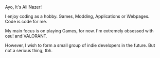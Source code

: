 Ayo, It's Ali Nazer!

I enjoy coding as a hobby. Games, Modding, Applications or Webpages. Code is code for me.

My main focus is on playing Games, for now. I'm extremely obsessed with osu! and VALORANT.

However, I wish to form a small group of indie developers in the future. But not a serious thing, tbh.

<!--
**aL1NaZ4R/aL1NaZ4R** is a ✨ _special_ ✨ repository because its `README.md` (this file) appears on your GitHub profile.

Here are some ideas to get you started:

- 🔭 I’m currently working on ...
- 🌱 I’m currently learning ...
- 👯 I’m looking to collaborate on ...
- 🤔 I’m looking for help with ...
- 💬 Ask me about ...
- 📫 How to reach me: ...
- 😄 Pronouns: ...
- ⚡ Fun fact: ...
-->
